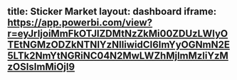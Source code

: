 title: Sticker Market
layout: dashboard
iframe: https://app.powerbi.com/view?r=eyJrIjoiMmFkOTJlZDMtNzZkMi00ZDUzLWIyOTEtNGMzODZkNTNlYzNlIiwidCI6ImYyOGNmN2E5LTk2NmYtNGRiNC04N2MwLWZhMjlmMzliYzMzOSIsImMiOjl9
---
